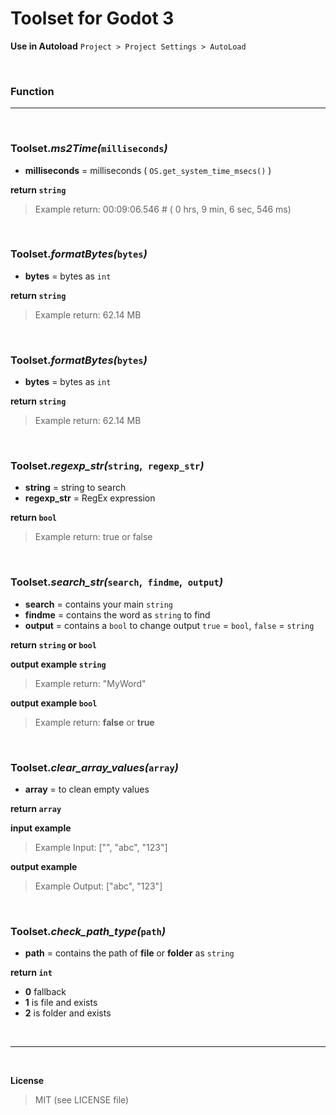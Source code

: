 # Toolset for Godot 3

**Use in Autoload** `Project > Project Settings > AutoLoad`

<br />

### Function

___

<br />

### **Toolset._ms2Time(_`milliseconds`_)_**

+ **milliseconds** = milliseconds ( `OS.get_system_time_msecs()` )

**return `string`**
> Example return: 00:09:06.546  # ( 0 hrs, 9 min, 6 sec, 546 ms)

<br />

### **Toolset._formatBytes(_`bytes`_)_**

+ **bytes** = bytes as `int`

**return `string`**
> Example return: 62.14 MB

<br />

### **Toolset._formatBytes(_`bytes`_)_**

+ **bytes** = bytes as `int`

**return `string`**
> Example return: 62.14 MB

<br />

### **Toolset._regexp_str(_`string`__,__` regexp_str`_)_**

+ **string** = string to search
+ **regexp_str** = RegEx expression

**return `bool`**
> Example return: true or false

<br />

### **Toolset._search_str(_`search`__,__` findme`__,__` output`_)_**

+ **search** = contains your main `string`
+ **findme** = contains the word as `string` to find
+ **output** = contains a `bool` to change output `true` = `bool`, `false` = `string`

**return `string` or `bool`**

**output example `string`**
> Example return: "MyWord"

**output example `bool`**
> Example return: **false** or **true**

<br />

### **Toolset._clear_array_values(_`array`_)_**

+ **array** = to clean empty values

**return `array`**

**input example**
> Example Input: ["", "abc", "123"]

**output example**
> Example Output: ["abc", "123"]

<br />

### **Toolset._check_path_type(_`path`_)_**

+ **path** = contains the path of **file** or **folder** as `string`

**return `int`**
+ **0** fallback
+ **1** is file and exists
+ **2** is folder and exists

<br />

___

<br />

**License**

> MIT (see LICENSE file)
